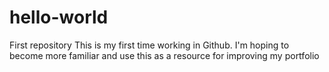 # hello-world
First repository 
This is my first time working in Github. I'm hoping to become more familiar and use this as a resource for improving my portfolio
